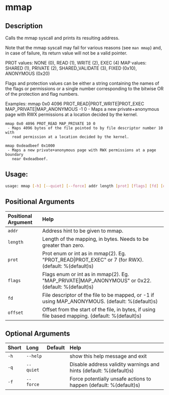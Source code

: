 



# mmap

## Description



Calls the mmap syscall and prints its resulting address.

Note that the mmap syscall may fail for various reasons
(see `man mmap`) and, in case of failure, its return value
will not be a valid pointer.

PROT values: NONE (0), READ (1), WRITE (2), EXEC (4)
MAP values: SHARED (1), PRIVATE (2), SHARED_VALIDATE (3), FIXED (0x10),
            ANONYMOUS (0x20)

Flags and protection values can be either a string containing the names of the
flags or permissions or a single number corresponding to the bitwise OR of the
protection and flag numbers.

Examples:
    mmap 0x0 4096 PROT_READ|PROT_WRITE|PROT_EXEC MAP_PRIVATE|MAP_ANONYMOUS -1 0
     - Maps a new private+anonymous page with RWX permissions at a location
       decided by the kernel.

    mmap 0x0 4096 PROT_READ MAP_PRIVATE 10 0
     - Maps 4096 bytes of the file pointed to by file descriptor number 10 with
       read permission at a location decided by the kernel.

    mmap 0xdeadbeef 0x1000
     - Maps a new private+anonymous page with RWX permissions at a page boundary
       near 0xdeadbeef.

## Usage:


```bash
usage: mmap [-h] [--quiet] [--force] addr length [prot] [flags] [fd] [offset]

```
## Positional Arguments

|Positional Argument|Help|
| :--- | :--- |
|`addr`|Address hint to be given to mmap.|
|`length`|Length of the mapping, in bytes. Needs to be greater than zero.|
|`prot`|Prot enum or int as in mmap(2). Eg. "PROT_READ\|PROT_EXEC" or 7 (for RWX). (default: %(default)s)|
|`flags`|Flags enum or int as in mmap(2). Eg. "MAP_PRIVATE\|MAP_ANONYMOUS" or 0x22. (default: %(default)s)|
|`fd`|File descriptor of the file to be mapped, or -1 if using MAP_ANONYMOUS. (default: %(default)s)|
|`offset`|Offset from the start of the file, in bytes, if using file based mapping. (default: %(default)s)|

## Optional Arguments

|Short|Long|Default|Help|
| :--- | :--- | :--- | :--- |
|`-h`|`--help`||show this help message and exit|
|`-q`|`--quiet`||Disable address validity warnings and hints (default: %(default)s)|
|`-f`|`--force`||Force potentially unsafe actions to happen (default: %(default)s)|
